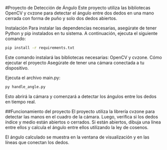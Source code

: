 #Proyecto de Detección de Ángulo
Este proyecto utiliza las bibliotecas OpenCV y cvzone para detectar el ángulo entre dos dedos en una mano cerrada con forma de puño y solo dos dedos abiertos.

Instalación
Para instalar las dependencias necesarias, asegúrate de tener Python y pip instalados en tu sistema. A continuación, ejecuta el siguiente comando:

```bash
pip install -r requirements.txt
```
Este comando instalará las bibliotecas necesarias: OpenCV y cvzone.
Cómo ejecutar el proyecto
Asegúrate de tener una cámara conectada a tu dispositivo.

Ejecuta el archivo main.py:

```bash
py handle_angle.py
```
Esto abrirá la cámara y comenzará a detectar los ángulos entre los dedos en tiempo real.

##Funcionamiento del proyecto
El proyecto utiliza la librería cvzone para detectar las manos en el cuadro de la cámara. Luego, verifica si los dedos índice y medio están abiertos o cerrados. Si están abiertos, dibuja una línea entre ellos y calcula el ángulo entre ellos utilizando la ley de cosenos.

El ángulo calculado se muestra en la ventana de visualización y en las líneas que conectan los dedos.